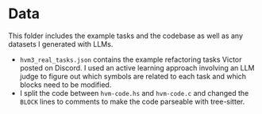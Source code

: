 # Data

This folder includes the example tasks and the codebase as well as any datasets I generated with LLMs.

- `hvm3_real_tasks.json` contains the example refactoring tasks Victor posted on Discord. I used an active learning approach involving an LLM judge to figure out which symbols are related to each task and which blocks need to be modified.
- I split the code between `hvm-code.hs` and `hvm-code.c` and changed the `BLOCK` lines to comments to make the code parseable with tree-sitter.